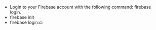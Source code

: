 - Login to your Firebase account with the following command: firebase login.
- firebase init
- firebase login:ci